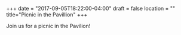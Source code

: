 +++
date = "2017-09-05T18:22:00-04:00"
draft = false
location = ""
title="Picnic in the Pavillion"
+++

Join us for a picnic in the Pavilion!
